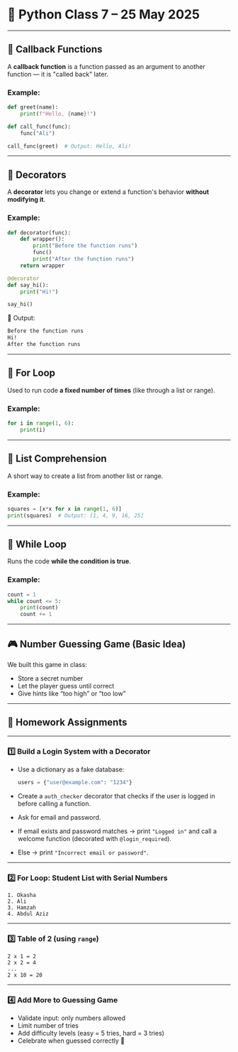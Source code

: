 # 🐍 Python Class 7 – 25 May 2025

---

## 🔁 Callback Functions

A **callback function** is a function passed as an argument to another function — it is "called back" later.

### Example:

```python
def greet(name):
    print(f"Hello, {name}!")

def call_func(func):
    func("Ali")

call_func(greet)  # Output: Hello, Ali!
```

---

## 🎀 Decorators

A **decorator** lets you change or extend a function's behavior **without modifying it**.

### Example:

```python
def decorator(func):
    def wrapper():
        print("Before the function runs")
        func()
        print("After the function runs")
    return wrapper

@decorator
def say_hi():
    print("Hi!")

say_hi()
```

🧠 Output:

```bash
Before the function runs  
Hi!  
After the function runs
```

---

## 🔁 For Loop

Used to run code **a fixed number of times** (like through a list or range).

### Example:

```python
for i in range(1, 6):
    print(i)
```

---

## 🔄 List Comprehension

A short way to create a list from another list or range.

### Example:

```python
squares = [x*x for x in range(1, 6)]
print(squares)  # Output: [1, 4, 9, 16, 25]
```

---

## 🔁 While Loop

Runs the code **while the condition is true**.

### Example:

```python
count = 1
while count <= 5:
    print(count)
    count += 1
```

---

## 🎮 Number Guessing Game (Basic Idea)
We built this game in class:

* Store a secret number
* Let the player guess until correct
* Give hints like “too high” or “too low”

---

## 📝 Homework Assignments

---

### 1️⃣ Build a Login System with a Decorator

* Use a dictionary as a fake database:

  ```python
  users = {"user@example.com": "1234"}
  ```

* Create a `auth_checker` decorator that checks if the user is logged in before calling a function.
* Ask for email and password.
* If email exists and password matches → print `"Logged in"` and call a welcome function (decorated with `@login_required`).
* Else → print `"Incorrect email or password"`.


---

### 2️⃣ For Loop: Student List with Serial Numbers

```text
1. Okasha  
2. Ali  
3. Hamzah  
4. Abdul Aziz  
```

---

### 3️⃣ Table of 2 (using `range`)

```text
2 x 1 = 2  
2 x 2 = 4  
...  
2 x 10 = 20
```

---

### 4️⃣ Add More to Guessing Game

* Validate input: only numbers allowed
* Limit number of tries
* Add difficulty levels (easy = 5 tries, hard = 3 tries)
* Celebrate when guessed correctly 🎉
